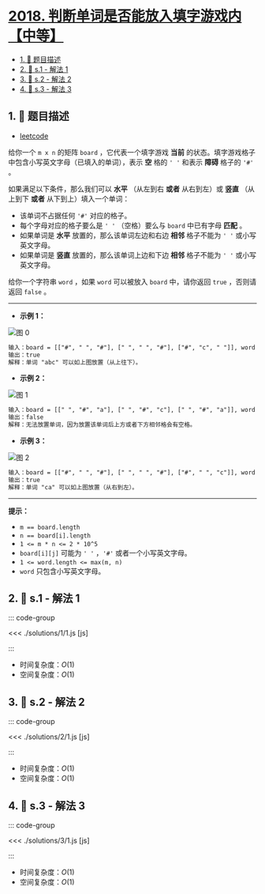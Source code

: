 # [2018. 判断单词是否能放入填字游戏内【中等】](https://github.com/tnotesjs/TNotes.leetcode/tree/main/notes/2018.%20%E5%88%A4%E6%96%AD%E5%8D%95%E8%AF%8D%E6%98%AF%E5%90%A6%E8%83%BD%E6%94%BE%E5%85%A5%E5%A1%AB%E5%AD%97%E6%B8%B8%E6%88%8F%E5%86%85%E3%80%90%E4%B8%AD%E7%AD%89%E3%80%91)

<!-- region:toc -->

- [1. 📝 题目描述](#1--题目描述)
- [2. 🎯 s.1 - 解法 1](#2--s1---解法-1)
- [3. 🎯 s.2 - 解法 2](#3--s2---解法-2)
- [4. 🎯 s.3 - 解法 3](#4--s3---解法-3)

<!-- endregion:toc -->

## 1. 📝 题目描述

- [leetcode](https://leetcode.cn/problems/check-if-word-can-be-placed-in-crossword/)

给你一个 `m x n` 的矩阵 `board` ，它代表一个填字游戏 **当前** 的状态。填字游戏格子中包含小写英文字母（已填入的单词），表示 **空** 格的 `' '` 和表示 **障碍** 格子的 `'#'` 。

如果满足以下条件，那么我们可以 **水平** （从左到右 **或者** 从右到左）或 **竖直** （从上到下 **或者** 从下到上）填入一个单词：

- 该单词不占据任何 `'#'` 对应的格子。
- 每个字母对应的格子要么是 `' '` （空格）要么与 `board` 中已有字母 **匹配** 。
- 如果单词是 **水平** 放置的，那么该单词左边和右边 **相邻** 格子不能为 `' '` 或小写英文字母。
- 如果单词是 **竖直** 放置的，那么该单词上边和下边 **相邻** 格子不能为 `' '` 或小写英文字母。

给你一个字符串 `word` ，如果 `word` 可以被放入 `board` 中，请你返回 `true` ，否则请返回 `false` 。

---

- **示例 1：**

![图 0](https://cdn.jsdelivr.net/gh/tnotesjs/imgs@main/2025-09-26-22-04-34.png)

```txt
输入：board = [["#", " ", "#"], [" ", " ", "#"], ["#", "c", " "]], word = "abc"
输出：true
解释：单词 "abc" 可以如上图放置（从上往下）。
```

- **示例 2：**

![图 1](https://cdn.jsdelivr.net/gh/tnotesjs/imgs@main/2025-09-26-22-04-40.png)

```txt
输入：board = [[" ", "#", "a"], [" ", "#", "c"], [" ", "#", "a"]], word = "ac"
输出：false
解释：无法放置单词，因为放置该单词后上方或者下方相邻格会有空格。
```

- **示例 3：**

![图 2](https://cdn.jsdelivr.net/gh/tnotesjs/imgs@main/2025-09-26-22-04-47.png)

```txt
输入：board = [["#", " ", "#"], [" ", " ", "#"], ["#", " ", "c"]], word = "ca"
输出：true
解释：单词 "ca" 可以如上图放置（从右到左）。
```

---

**提示：**

- `m == board.length`
- `n == board[i].length`
- `1 <= m * n <= 2 * 10^5`
- `board[i][j]` 可能为 `' '` ，`'#'` 或者一个小写英文字母。
- `1 <= word.length <= max(m, n)`
- `word` 只包含小写英文字母。

## 2. 🎯 s.1 - 解法 1

::: code-group

<<< ./solutions/1/1.js [js]

:::

- 时间复杂度：$O(1)$
- 空间复杂度：$O(1)$

## 3. 🎯 s.2 - 解法 2

::: code-group

<<< ./solutions/2/1.js [js]

:::

- 时间复杂度：$O(1)$
- 空间复杂度：$O(1)$

## 4. 🎯 s.3 - 解法 3

::: code-group

<<< ./solutions/3/1.js [js]

:::

- 时间复杂度：$O(1)$
- 空间复杂度：$O(1)$
